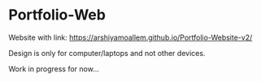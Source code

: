 # Portfolio-Web
Website with link: https://arshiyamoallem.github.io/Portfolio-Website-v2/

Design is only for computer/laptops and not other devices.

Work in progress for now...
